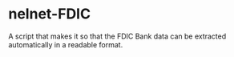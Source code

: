 # nelnet-FDIC
A script that makes it so that the FDIC Bank data can be extracted automatically in a readable format. 
